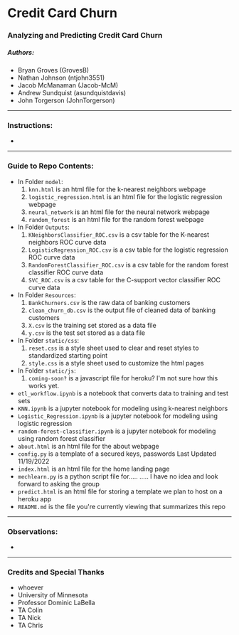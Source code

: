# Credit Card Churn

### Analyzing and Predicting Credit Card Churn

##### Authors:
* Bryan Groves (GrovesB)
* Nathan Johnson (ntjohn3551)
* Jacob McManaman (Jacob-McM)
* Andrew Sundquist (asundquistdavis)
* John Torgerson (JohnTorgerson)
---

### Instructions:
*

---


### Guide to Repo Contents:
* In Folder `model`:
    1. `knn.html` is an html file for the k-nearest neighbors webpage
    2. `logistic_regression.html` is an html file for the logistic regression webpage
    3. `neural_network` is an html file for the neural network webpage
    4. `random_forest` is an html file for the random forest webpage
* In Folder `Outputs`:
    1. `KNeighborsClassifier_ROC.csv` is a csv table for the K-nearest neighbors ROC curve data
    2. `LogisticRegression_ROC.csv` is a csv table for the logistic regression ROC curve data
    3. `RandomForestClassifier_ROC.csv` is a csv table for the random forest classifier ROC curve data
    4. `SVC_ROC.csv` is a csv table for the C-support vector classifier ROC curve data
* In Folder `Resources`:
    1. `BankChurners.csv` is the raw data of banking customers
    2. `clean_churn_db.csv` is the output file of cleaned data of banking customers
    3. `X.csv` is the training set stored as a data file
    4. `y.csv` is the test set stored as a data file
* In Folder `static/css`:
    1. `reset.css` is a style sheet used to clear and reset styles to standardized starting point
    2. `style.css` is a style sheet used to customize the html pages
* In Folder `static/js`:
    1. `coming-soon?` is a javascript file for heroku?  I'm not sure how this works yet.
* `etl_workflow.ipynb` is a notebook that converts data to training and test sets
* `KNN.ipynb` is a jupyter notebook for modeling using k-nearest neighbors
* `Logistic_Regression.ipynb` is a jupyter notebook for modeling using logistic regression
* `random-forest-classifier.ipynb` is a jupyter notebook for modeling using random forest classifier
* `about.html` is an html file for the about webpage
* `config.py` is a template of a secured keys, passwords Last Updated 11/19/2022
* `index.html` is an html file for the home landing page
* `mechlearn.py` is a python script file for..... .....  I have no idea and look forward to asking the group
* `predict.html` is an html file for storing a template we plan to host on a heroku app
* `README.md` is the file you're currently viewing that summarizes this repo
---

### Observations:
* 
---

### Credits and Special Thanks
* whoever
* University of Minnesota
* Professor Dominic LaBella
* TA Colin
* TA Nick
* TA Chris